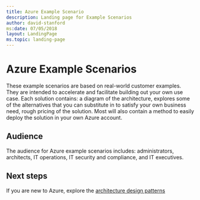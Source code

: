 ```yaml
---
title: Azure Example Scenario
description: Landing page for Example Scenarios
author: david-stanford
ms:date: 07/05/2018
layout: LandingPage
ms.topic: landing-page
---
```

# Azure Example Scenarios

These example scenarios are based on real-world customer examples. They are intended to accelerate and facilitate building out your own use case. Each solution contains: a diagram of the architecture, explores some of the alternatives that you can substitute in to satisfy your own business need, rough pricing of the solution.  Most will also contain a method to easily deploy the solution in your own Azure account.

## Audience

The audience for Azure example scenarios includes: administrators, architects, IT operations, IT security and compliance, and IT executives.

## Next steps

If you are new to Azure, explore the [architecture design patterns][design-patterns]

[design-patterns]: https://docs.microsoft.com/en-us/azure/architecture/patterns/